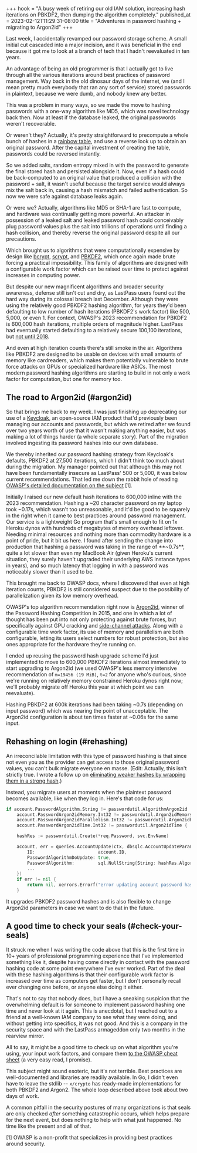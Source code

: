 +++
hook = "A busy week of retiring our old IAM solution, increasing hash iterations on PBKDF2, then dumping the algorithm completely."
published_at = 2023-02-12T11:29:31-08:00
title = "Adventures in password hashing + migrating to Argon2id"
+++

Last week, I accidentally revamped our password storage scheme. A small initial cut cascaded into a major incision, and it was beneficial in the end because it got me to look at a branch of tech that I hadn't reevaluated in ten years.

An advantage of being an old programmer is that I actually got to live through all the various iterations around best practices of password management. Way back in the old dinosaur days of the internet, we (and I mean pretty much everybody that ran any sort of service) stored passwords in plaintext, because we were dumb, and nobody knew any better.

This was a problem in many ways, so we made the move to hashing passwords with a one-way algorithm like MD5, which was novel technology back then. Now at least if the database leaked, the original passwords weren't recoverable.

Or weren't they? Actually, it's pretty straightforward to precompute a whole bunch of hashes in a [rainbow table](https://en.wikipedia.org/wiki/Rainbow_table), and use a reverse look up to obtain an original password. After the capital investment of creating the table, passwords could be reversed instantly.

So we added salts, random entropy mixed in with the password to generate the final stored hash and persisted alongside it. Now, even if a hash could be back-computed to an original value that produced a collision with the password + salt, it wasn't useful because the target service would always mix the salt back in, causing a hash mismatch and failed authentication. So now we were safe against database leaks again.

Or were we? Actually, algorithms like MD5 or SHA-1 are fast to compute, and hardware was continually getting more powerful. An attacker in possession of a leaked salt and leaked password hash could conceivably plug password values plus the salt into trillions of operations until finding a hash collision, and thereby reverse the original password despite all our precautions.

Which brought us to algorithms that were computationally expensive by design like [bcrypt](https://en.wikipedia.org/wiki/Bcrypt), [scrypt](https://en.wikipedia.org/wiki/Scrypt), and [PBKDF2](https://en.wikipedia.org/wiki/PBKDF2), which once again made brute forcing a practical impossibility. This family of algorithms are designed with a configurable work factor which can be raised over time to protect against increases in computing power.

But despite our new magnificent algorithms and broader security awareness, defense still isn't cut and dry, as LastPass users found out the hard way during its colossal breach last December. Although they were using the relatively good PBKDF2 hashing algorithm, for years they'd been defaulting to low number of hash iterations (PBKDF2's work factor) like 500, 5,000, or even 1. For context, OWASP's 2023 recommendation for PBKDF2 is 600,000 hash iterations, multiple orders of magnitude higher. LastPass had eventually started defaulting to a relatively secure 100,100 iterations, but [not until 2018](https://palant.info/2022/12/28/lastpass-breach-the-significance-of-these-password-iterations/#how-did-the-low-iteration-numbers-come-about).

And even at high iteration counts there's still smoke in the air. Algorithms like PBKDF2 are designed to be usable on devices with small amounts of memory like cardreaders, which makes them potentially vulnerable to brute force attacks on GPUs or specialized hardware like ASICs. The most modern password hashing algorithms are starting to build in not only a work factor for computation, but one for memory too.

## The road to Argon2id (#argon2id)

So that brings me back to my week. I was just finishing up deprecating our use of a [Keycloak](https://www.keycloak.org/), an open-source IAM product that'd previously been managing our accounts and passwords, but which we retired after we found over two years worth of use that it wasn't making anything easier, but was making a lot of things harder (a whole separate story). Part of the migration involved ingesting its password hashes into our own database.

We thereby inherited our password hashing strategy from Keycloak's defaults, PBKDF2 at 27,500 iterations, which I didn't think too much about during the migration. My manager pointed out that although this may not have been fundamentally insecure as LastPass' 500 or 5,000, it was below current recommendations. That led me down the rabbit hole of reading [OWASP's detailed documentation on the subject](https://cheatsheetseries.owasp.org/cheatsheets/Password_Storage_Cheat_Sheet.html#password-hashing-algorithms) [1].

Initially I raised our new default hash iterations to 600,000 inline with the 2023 recommendation. Hashing a ~20 character password on my laptop took ~0.17s, which wasn't too unreasonable, and it'd be good to be squarely in the right when it came to best practices around password management. Our service is a lightweight Go program that's small enough to fit on 1x Heroku dynos with hundreds of megabytes of memory overhead leftover. Needing minimal resources and nothing more than commodity hardware is a point of pride, but it bit us here. I found after sending the change into production that hashing a password was taking in the range of **~0.7s**, quite a lot slower than even my MacBook Air (given Heroku's current situation, they surely haven't upgraded their underlying AWS instance types in years), and so much latency that logging in with a password was noticeably slower than it used to be.

This brought me back to OWASP docs, where I discovered that even at high iteration counts, PBKDF2 is still considered suspect due to the possibility of parallelization given its low memory overhead.

OWASP's top algorithm recommendation right now is [Argon2id](https://en.wikipedia.org/wiki/Argon2), winner of the Password Hashing Competition in 2015, and one in which a lot of thought has been put into not only protecting against brute forces, but specifically against GPU cracking and [side-channel attacks](https://en.wikipedia.org/wiki/Side-channel_attack). Along with a configurable time work factor, its use of memory and parallelism are both configurable, letting its users select numbers for robust protection, but also ones appropriate for the hardware they're running on.

I ended up reusing the password hash upgrade scheme I'd just implemented to move to 600,000 PBKDF2 iterations almost immediately to start upgrading to Argon2id (we used OWASP's less memory intensive recommendation of `m=19456 (19 MiB)`, `t=2` for anyone who's curious, since we're running on relatively memory constrained Heroku dynos right now; we'll probably migrate off Heroku this year at which point we can reevaluate).

Hashing PBKDF2 at 600k iterations had been taking ~0.7s (depending on input password) which was nearing the point of unacceptable. The Argon2id configuration is about ten times faster at ~0.06s for the same input.

## Rehashing on login (#rehashing)

An irreconcilable limitation with this type of password hashing is that since not even you as the provider can get access to those original password values, you can't bulk migrate everyone en masse. (Edit: Actually, this isn't strictly true. I wrote a follow up on [eliminating weaker hashes by wrapping them in a strong hash](/password-hash-nesting).)

Instead, you migrate users at moments when the plaintext password becomes available, like when they log in. Here's that code for us:

``` go
if account.PasswordAlgorithm.String != passwordutil.AlgorithmArgon2id ||
    account.PasswordArgon2idMemory.Int32 != passwordutil.Argon2idMemory ||
    account.PasswordArgon2idParallelism.Int32 != passwordutil.Argon2idParallelism ||
    account.PasswordArgon2idTime.Int32 != passwordutil.Argon2idTime {

    hashRes := passwordutil.Create(*req.Password, svc.EnvName)

    account, err = queries.AccountUpdate(ctx, dbsqlc.AccountUpdateParams{
        ID:                        account.ID,
        PasswordAlgorithmDoUpdate: true,
        PasswordAlgorithm:         sql.NullString{String: hashRes.Algorithm, Valid: true},
        ...
    })
    if err != nil {
        return nil, xerrors.Errorf("error updating account password hash: %w", err)
    }
```

It upgrades PBKDF2 password hashes and is also flexible to change Argon2id parameters in case we want to do that in the future.

## A good time to check your seals (#check-your-seals)

It struck me when I was writing the code above that this is the first time in 10+ years of professional programming experience that I've implemented something like it, despite having come directly in contact with the password hashing code at some point everywhere I've ever worked. Part of the deal with these hashing algorithms is that their configurable work factor is increased over time as computers get faster, but I don't personally recall ever changing one before, or anyone else doing it either.

That's not to say that nobody does, but I have a sneaking suspicion that the overwhelming default is for someone to implement password hashing one time and never look at it again. This is anecdotal, but I reached out to a friend at a well-known IAM company to see what they were doing, and without getting into specifics, it was not good. And this is a company in the security space and with the LastPass armageddon only two months in the rearview mirror.

All to say, it might be a good time to check up on what algorithm you're using, your input work factors, and compare them [to the OWASP cheat sheet](https://cheatsheetseries.owasp.org/cheatsheets/Password_Storage_Cheat_Sheet.html#password-hashing-algorithms) (a very easy read, I promise).

This subject might sound esoteric, but it's not terrible. Best practices are well-documented and libraries are readily available. In Go, I didn't even have to leave the stdlib -- `x/crypto` has ready-made implementations for both PBKDF2 and Argon2. The whole loop described above took about two days of work.

A common pitfall in the security postures of many organizations is that seals are only checked _after_ something catastrophic occurs, which helps prepare for the next event, but does nothing to help with what just happened. No time like the present and all of that.

[1] OWASP is a non-profit that specializes in providing best practices around security.